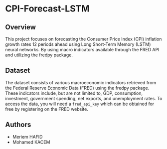 # CPI-Forecast-LSTM
## Overview
This project focuses on forecasting the Consumer Price Index (CPI) inflation growth rates 12 periods ahead using Long Short-Term Memory (LSTM) neural networks. By using macro indicators available through the FRED API and utilizing the fredpy package.
## Dataset
The dataset consists of various macroeconomic indicators retrieved from the Federal Reserve Economic Data (FRED) using the fredpy package. These indicators include, but are not limited to, GDP, consumption, investment, government spending, net exports, and unemployment rates.
To access the data, you will need a `fred_api_key` which can be obtained for free by registering on the FRED website.
## Authors
- Meriem HAFID
- Mohamed KACEM
